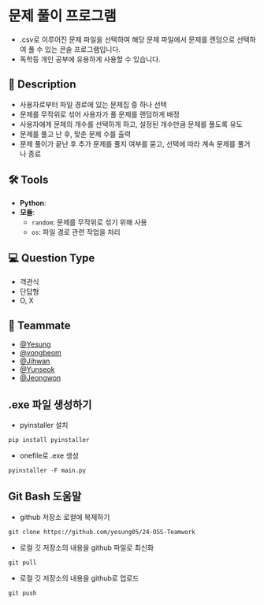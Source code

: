 # 문제 풀이 프로그램

 - .csv로 이루어진 문제 파일을 선택하여 해당 문제 파일에서 문제를 랜덤으로 선택하여 풀 수 있는 콘솔 프로그램입니다.
 - 독학등 개인 공부에 유용하게 사용할 수 있습니다.

## 📜 Description

- 사용자로부터 파일 경로에 있는 문제집 중 하나 선택
- 문제를 무작위로 섞어 사용자가 풀 문제를 랜덤하게 배정
- 사용자에게 문제의 개수를 선택하게 하고, 설정된 개수만큼 문제를 풀도록 유도
- 문제를 풀고 난 후, 맞춘 문제 수를 출력
- 문제 풀이가 끝난 후 추가 문제를 풀지 여부를 묻고, 선택에 따라 계속 문제를 풀거나 종료

## 🛠️ Tools

- **Python**: 
- **모듈**:
  - `random`: 문제를 무작위로 섞기 위해 사용
  - `os`: 파일 경로 관련 작업을 처리

## 💻 Question Type
 - 객관식
 - 단답형
 - O, X

## 👥 Teammate

- [@Yesung](https://www.github.com/yesung05)
- [@yongbeom](https://www.github.com/bengaldr0gon)
- [@Jihwan](https://www.github.com/AJihwan)
- [@Yunseok](https://www.github.com/leeyunseok110)
- [@Jeongwon](https://www.github.com/jwon0117)

## .exe 파일 생성하기
- pyinstaller 설치  
```
pip install pyinstaller
```  
- onefile로 .exe 생성  
```
pyinstaller -F main.py
```  

## Git Bash 도움말
- github 저장소 로컬에 복제하기  
```
git clone https://github.com/yesung05/24-OSS-Teamwork
```  
- 로컬 깃 저장소의 내용을 github 파일로 최신화  
```
git pull
```  
- 로컬 깃 저장소의 내용을 github로 업로드  
```
git push
```  

